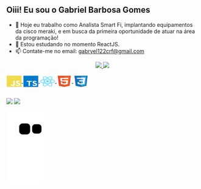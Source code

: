 ## Oiii! Eu sou o Gabriel Barbosa Gomes

- 🔭 Hoje eu trabalho como Analista Smart Fi, implantando equipamentos da cisco meraki, e em busca da primeira oportunidade de atuar na área da programação!
- 🌱 Estou estudando no momento ReactJS.
- 📫 Contate-me no email: gabryel122crf@gmail.com
<div align="center">
  <a href="https://github.com/GabrielBarbosaGomes">
  <img height="180em" src="https://github-readme-stats.vercel.app/api?username=GabrielBarbosaGomes&show_icons=true&theme=highcontrast&include_all_commits=true&count_private=true"/>
  <img height="180em" src="https://github-readme-stats.vercel.app/api/top-langs/?username=GabrielBarbosaGomes&layout=compact&langs_count=7&theme=highcontrast"/>
</div>
<div style="display: inline_block"><br>
  <img align="center" alt="Biel-Js" height="30" width="40" src="https://raw.githubusercontent.com/devicons/devicon/master/icons/javascript/javascript-plain.svg">
  <img align="center" alt="Biel-Ts" height="30" width="40" src="https://raw.githubusercontent.com/devicons/devicon/master/icons/typescript/typescript-plain.svg">
  <img align="center" alt="Biel-React" height="30" width="40" src="https://raw.githubusercontent.com/devicons/devicon/master/icons/react/react-original.svg">
  <img align="center" alt="Biel-HTML" height="30" width="40" src="https://raw.githubusercontent.com/devicons/devicon/master/icons/html5/html5-original.svg">
  <img align="center" alt="Biel-CSS" height="30" width="40" src="https://raw.githubusercontent.com/devicons/devicon/master/icons/css3/css3-original.svg">
</div>

  ##
  
 <div> 
  <a href = "mailto:gabryel122crf@gmail.com"><img src="https://img.shields.io/badge/-Gmail-%23333?style=for-the-badge&logo=gmail&logoColor=white" target="_blank"></a>
  <a href="https://www.linkedin.com/in/gabrielbarbosagomes/" target="_blank"><img src="https://img.shields.io/badge/-LinkedIn-%230077B5?style=for-the-badge&logo=linkedin&logoColor=white" target="_blank"></a> 
  
   ![Snake animation](https://github.com/GabrielBarbosaGomes/GabrielBarbosaGomes/blob/output/github-contribution-grid-snake.svg)
 </div>
